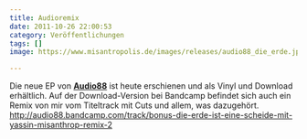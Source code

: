 ```yaml
---
title: Audioremix
date: 2011-10-26 22:00:53
category: Veröffentlichungen
tags: []
image: https://www.misantropolis.de/images/releases/audio88_die_erde.jpg

---
```


Die neue EP von [**Audio88**](http://audio88.bandcamp.com) ist heute erschienen und als Vinyl und Download erhältlich. Auf der Download-Version bei Bandcamp befindet sich auch ein Remix von mir vom Titeltrack mit Cuts und allem, was dazugehört.  
<http://audio88.bandcamp.com/track/bonus-die-erde-ist-eine-scheide-mit-yassin-misanthrop-remix-2>
